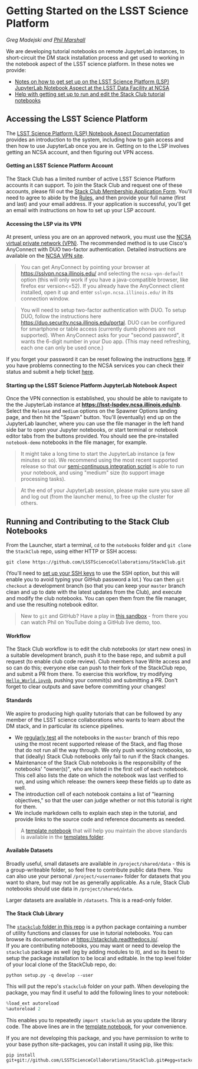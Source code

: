 # Getting Started on the LSST Science Platform

_Greg Madejski and [Phil Marshall](https://github.com/LSSTScienceCollaborations/StackClub/issues/new?body=@drphilmarshall)_

We are developing tutorial notebooks on remote JupyterLab instances, to short-circuit the DM stack installation process and get used to working in the
notebook aspect of the LSST science platform. In these notes we provide:
* [Notes on how to get set up on the LSST Science Platform (LSP) JupyterLab Notebook Aspect at the LSST Data Facility at NCSA](https://github.com/LSSTScienceCollaborations/StackClub/blob/master/GettingStarted/GettingStarted.md#accessing-the-lsst-science-platform)
* [Help with getting set up to run and edit the Stack Club tutorial notebooks](https://github.com/LSSTScienceCollaborations/StackClub/blob/master/GettingStarted/GettingStarted.md#running-and-contributing-to-the-stack-club-notebooks)


## Accessing the LSST Science Platform
The [LSST Science Platform (LSP) Notebook Aspect Documentation](https://nb.lsst.io/) provides an introduction to the system, including how to gain access and then how to use JupyterLab once you are in.
Getting on to the LSP involves getting an NCSA account, and then figuring out VPN access.

#### Getting an LSST Science Platform Account
The Stack Club has a limited number of active LSST Science Platform accounts it can support. To join the Stack Club and request one of these accounts, please fill out the [Stack Club Membership Application Form](https://goo.gl/forms/588KlPTFfkEEFFUu2). You'll need to agree to abide by the [Rules](../Rules.md), and then provide your full name (first and last) and your email address. If your application is successful, you'll get an email with instructions on how to set up your LSP account. 

#### Accessing the LSP via its VPN
At present, unless you are on an approved network, you must use the [NCSA virtual private network (VPN)](https://wiki.ncsa.illinois.edu/display/cybersec/Virtual+Private+Network+%28VPN%29+Service).
The recommended method is to use Cisco's AnyConnect with DUO two-factor authentication. Detailed instructions are available on the [NCSA VPN site](https://wiki.ncsa.illinois.edu/display/cybersec/Virtual+Private+Network+%28VPN%29+Service#VirtualPrivateNetwork(VPN)Service-UsingtheCiscoAnyConnectVPNClient(Required)).

> You can get AnyConnect by pointing your browser at https://sslvpn.ncsa.illinois.edu/ and selecting the `ncsa-vpn-default` option (this will only work if you have a java-compatible browser, like firefox esr version<=52). If you already have the AnyConnect client installed, open it up and enter `sslvpn.ncsa.illinois.edu/` in its connection window.

> You will need to setup two-factor authentication with DUO. To setup DUO, follow the instructions here https://duo.security.ncsa.illinois.edu/portal. DUO can be configured for smartphone or table access (currently dumb phones are not supported). When AnyConnect asks for your "second password", it wants the 6-digit number in your Duo app. (This may need refreshing, each one can only be used once.)

If you forget your password it can be reset following the instructions [here](https://developer.lsst.io/services/lsst-dev.html?highlight=reset#lsst-dev-password). If you have problems connecting to the NCSA services you can check their status and submit a help ticket [here](https://confluence.lsstcorp.org/display/DM/LSST+Service+Status+page).

#### Starting up the LSST Science Platform JupyterLab Notebook Aspect
Once the VPN connection is established, you should be able to navigate to the the JupyterLab instance at **https://lsst-lspdev.ncsa.illinois.edu/nb**. Select the `Release` and `medium` options on the Spawner Options landing page, and then hit the "Spawn" button. You'll (eventually) end up on the JupyterLab launcher, where you can use the file manager in the left hand side bar to open your Jupyter notebooks, or start terminal or notebook editor tabs from the buttons provided.  You should see the pre-installed `notebook-demo`  notebooks in the file manager, for example.

> It might take a long time to start the JupyterLab instance (a few minutes or so).  We recommend using the most recent supported release so that our [semi-continuous integration script](../CIT.md) is able to run your notebook, and using "medium" size (to support image processing tasks).

> At the end of your JupyterLab session, please make sure you save all and log out (from the launcher menu), to free up the cluster for others.


## Running and Contributing to the Stack Club Notebooks
From the Launcher, start a terminal, `cd` to the `notebooks` folder and `git clone` the `StackClub` repo, using either HTTP or SSH access:
```
git clone https://github.com/LSSTScienceCollaborations/StackClub.git
```
(You'll need to [set up your SSH keys](https://github.com/drphilmarshall/GettingStarted/#contributing) to use the SSH option, but this will enable you to avoid typing your GitHub password a lot.)
You can then `git checkout` a development branch (so that you can keep your `master` branch clean and up to date with the latest updates from the Club), and execute and modify the club notebooks. You can open them from the file manager, and use the resulting notebook editor. 

> New to `git` and GitHub? Have a play in [this sandbox](https://github.com/drphilmarshall/GettingStarted) - from there you can watch Phil on YouTube doing a GitHub live demo, too.

#### Workflow
The Stack Club workflow is to edit the club notebooks (or start new ones) in a suitable development branch, push it to the base repo, and submit a pull request (to enable club code review). Club members have Write access and so can do this; everyone else can push to their fork of the StackClub repo, and submit a PR from there. To exercise this workflow, try modifying  [`Hello_World.ipynb`](https://github.com/LSSTScienceCollaborations/StackClub/blob/master/notebooks/Hello_World.ipynb), pushing your commit(s) and submitting a PR. Don't forget to clear outputs and save before committing your changes!
 
#### Standards
We aspire to producing high quality tutorials that can be followed by any member of the LSST science collaborations who wants to learn about the DM stack, and in particular its science pipelines. 
* We [regularly test](../CIT.md) all the notebooks in the `master` branch of this repo using the most recent supported release of the Stack, and flag those that do not run all the way through. We only push working notebooks, so that (ideally) Stack Club notebooks only fail to run if the Stack changes.
* Maintenance of the Stack Club notebooks is the responsibility of the notebooks' "owner(s)", who are listed in the first cell of each notebook. This cell also lists the date on which the notebook was last verified to run, and using which release: the owners keep these fields up to date as well.
* The introduction cell of each notebook contains a list of "learning objectives," so that the user can judge whether or not this tutorial is right for them.
* We include markdown cells to explain each step in the tutorial, and provide links to the source code and reference documents as needed.

> A [template notebook](templates/template_Notebook.ipynb) that will help you maintain the above standards is available in the [templates folder](templates).

#### Available Datasets
Broadly useful, small datasets are available in `/project/shared/data`  - this is a group-writeable folder, so feel free to contribute public data there. You can also use your personal `/project/<username>` folder for datasets that you want to share, but may not be as generally applicable. As a rule, Stack Club notebooks should use data in `/project/shared/data`.

Larger datasets are available in `/datasets`. This is a read-only folder.

#### The Stack Club Library
The [`stackclub` folder in this repo](../stackclub) is a python package containing a number of utility functions and classes for use in tutorial notebooks. You can browse its documentation at https://stackclub.readthedocs.io/.  
If you are contributing notebooks, you may want or need to develop the  `stackclub` package as well 
(eg by adding modules to it), and so its best to setup the package installation to be local and editable. In the top level folder of your local clone of the StackClub repo, do:
```
python setup.py -q develop --user
```
This will put the repo's `stackclub` folder on your path. When developing the package, you may find it useful to add the following lines to your notebook:
```python
%load_ext autoreload
%autoreload 2
```
This enables you to repeatedly `import stackclub` as you update the library code. The above lines are in the [template notebook](templates/template_Notebook.ipynb), for your convenience.

If you are not developing this package, and you have permission to write to your base python site-packages, you can install it using pip, like this:
```
pip install git+git://github.com/LSSTScienceCollaborations/StackClub.git#egg=stackclub
```
